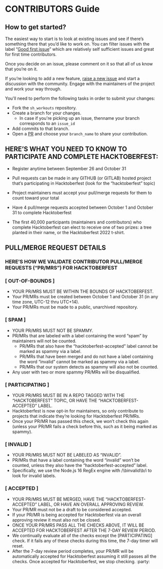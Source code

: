 # CONTRIBUTORS Guide

## How to get started?

The easiest way to start is to look at existing issues and see if there’s something there that you’d like to work on. You can filter issues with the label “[Good first issue](https://github.com/chefgs/sh_workouts/issues?q=is%3Aissue+is%3Aopen+label%3A%22good+first+issue%22)” which are relatively self sufficient issues and great for first time contributors.

Once you decide on an issue, please comment on it so that all of us know that you’re on it.

If you’re looking to add a new feature, [raise a new issue](https://github.com/chefgs/sh_workouts/issues) and start a discussion with the community. Engage with the maintainers of the project and work your way through.

You'll need to perform the following tasks in order to submit your changes:

- Fork the `sh_workouts` repository.
- Create a branch for your changes. 
  - In case if you're picking up an issue, thenname your branch corresponds to an `issue_id`
- Add commits to that branch.
- Open a [PR](https://github.com/chefgs/sh_workouts/compare) and choose your `branch_name` to share your contribution.

## HERE’S WHAT YOU NEED TO KNOW TO PARTICIPATE AND COMPLETE HACKTOBERFEST:
- Register anytime between September 26 and October 31

- Pull requests can be made in any GITHUB (or GITLAB) hosted project that’s participating in Hacktoberfest (look for the “hacktoberfest” topic)

- Project maintainers must accept your pull/merge requests for them to count toward your total

- Have 4 pull/merge requests accepted between October 1 and October 31 to complete Hacktoberfest

- The first 40,000 participants (maintainers and contributors) who complete Hacktoberfest can elect to receive one of two prizes: a tree planted in their name, or the Hacktoberfest 2022 t-shirt.

## PULL/MERGE REQUEST DETAILS
### HERE’S HOW WE VALIDATE CONTRIBUTOR PULL/MERGE REQUESTS (“PR/MRS”) FOR HACKTOBERFEST

### [ OUT-OF-BOUNDS ]

- YOUR PR/MRS MUST BE WITHIN THE BOUNDS OF HACKTOBERFEST.
- Your PR/MRs must be created between October 1 and October 31 (in any time zone, UTC-12 thru UTC+14).
- Your PR/MRs must be made to a public, unarchived repository.

### [ SPAM ]

- YOUR PR/MRS MUST NOT BE SPAMMY.
- PR/MRs that are labeled with a label containing the word “spam” by maintainers will not be counted.
  - PR/MRs that also have the “hacktoberfest-accepted” label cannot be marked as spammy via a label.
  - PR/MRs that have been merged and do not have a label containing the word “invalid” cannot be marked as spammy via a label.
  - PR/MRs that our system detects as spammy will also not be counted.
- Any user with two or more spammy PR/MRs will be disqualified.

### [ PARTICIPATING ]
- YOUR PR/MRS MUST BE IN A REPO TAGGED WITH THE “HACKTOBERFEST” TOPIC, OR HAVE THE “HACKTOBERFEST-ACCEPTED” LABEL.
- Hacktoberfest is now opt-in for maintainers, so only contribute to projects that indicate they’re looking for Hacktoberfest PR/MRs.
- Once your PR/MR has passed this check, we won’t check this again (unless your PR/MR fails a check before this, such as it being marked as spammy).

### [ INVALID ]
- YOUR PR/MRS MUST NOT BE LABELED AS “INVALID”.
- PR/MRs that have a label containing the word “invalid” won’t be counted, unless they also have the “hacktoberfest-accepted” label.
- Specifically, we use the Node.js 16 RegEx engine with /\binvalid\b/i to look for invalid labels.

### [ ACCEPTED ]
- YOUR PR/MRS MUST BE MERGED, HAVE THE “HACKTOBERFEST-ACCEPTED” LABEL, OR HAVE AN OVERALL APPROVING REVIEW.
- Your PR/MR must not be a draft to be considered accepted.
- If your PR/MR is being accepted for Hacktoberfest via an overall approving review it must also not be closed.
- ONCE YOUR PR/MRS PASS ALL THE CHECKS ABOVE, IT WILL BE ACCEPTED FOR HACKTOBERFEST AFTER THE 7-DAY REVIEW PERIOD.
- We continually evaluate all of the checks except the [PARTICIPATING] check. If it fails any of these checks during this time, the 7-day timer will reset.
- After the 7-day review period completes, your PR/MR will be automatically accepted for Hacktoberfest assuming it still passes all the checks. Once accepted for Hacktoberfest, we stop checking. :party:
